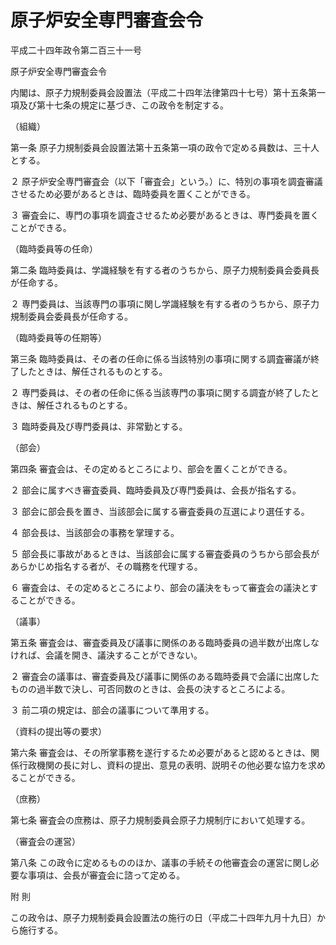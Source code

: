 # 原子炉安全専門審査会令

平成二十四年政令第二百三十一号

原子炉安全専門審査会令

内閣は、原子力規制委員会設置法（平成二十四年法律第四十七号）第十五条第一項及び第十七条の規定に基づき、この政令を制定する。

（組織）

第一条 原子力規制委員会設置法第十五条第一項の政令で定める員数は、三十人とする。

２ 原子炉安全専門審査会（以下「審査会」という。）に、特別の事項を調査審議させるため必要があるときは、臨時委員を置くことができる。

３ 審査会に、専門の事項を調査させるため必要があるときは、専門委員を置くことができる。

（臨時委員等の任命）

第二条 臨時委員は、学識経験を有する者のうちから、原子力規制委員会委員長が任命する。

２ 専門委員は、当該専門の事項に関し学識経験を有する者のうちから、原子力規制委員会委員長が任命する。

（臨時委員等の任期等）

第三条 臨時委員は、その者の任命に係る当該特別の事項に関する調査審議が終了したときは、解任されるものとする。

２ 専門委員は、その者の任命に係る当該専門の事項に関する調査が終了したときは、解任されるものとする。

３ 臨時委員及び専門委員は、非常勤とする。

（部会）

第四条 審査会は、その定めるところにより、部会を置くことができる。

２ 部会に属すべき審査委員、臨時委員及び専門委員は、会長が指名する。

３ 部会に部会長を置き、当該部会に属する審査委員の互選により選任する。

４ 部会長は、当該部会の事務を掌理する。

５ 部会長に事故があるときは、当該部会に属する審査委員のうちから部会長があらかじめ指名する者が、その職務を代理する。

６ 審査会は、その定めるところにより、部会の議決をもって審査会の議決とすることができる。

（議事）

第五条 審査会は、審査委員及び議事に関係のある臨時委員の過半数が出席しなければ、会議を開き、議決することができない。

２ 審査会の議事は、審査委員及び議事に関係のある臨時委員で会議に出席したものの過半数で決し、可否同数のときは、会長の決するところによる。

３ 前二項の規定は、部会の議事について準用する。

（資料の提出等の要求）

第六条 審査会は、その所掌事務を遂行するため必要があると認めるときは、関係行政機関の長に対し、資料の提出、意見の表明、説明その他必要な協力を求めることができる。

（庶務）

第七条 審査会の庶務は、原子力規制委員会原子力規制庁において処理する。

（審査会の運営）

第八条 この政令に定めるもののほか、議事の手続その他審査会の運営に関し必要な事項は、会長が審査会に諮って定める。

附 則

この政令は、原子力規制委員会設置法の施行の日（平成二十四年九月十九日）から施行する。
